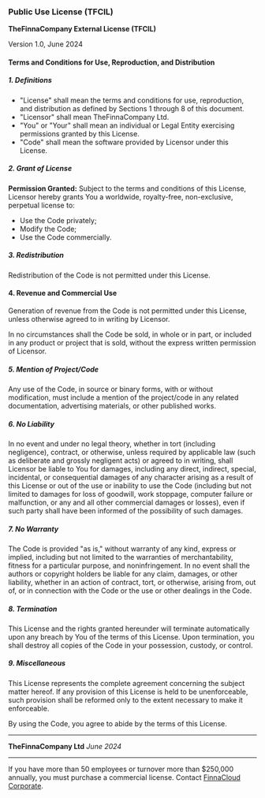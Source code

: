 ### Public Use License (TFCIL)

**TheFinnaCompany External License (TFCIL)**

Version 1.0, June 2024

#### Terms and Conditions for Use, Reproduction, and Distribution

##### 1. Definitions

- "License" shall mean the terms and conditions for use, reproduction, and distribution as defined by Sections 1 through 8 of this document.
- "Licensor" shall mean TheFinnaCompany Ltd.
- "You" or "Your" shall mean an individual or Legal Entity exercising permissions granted by this License.
- "Code" shall mean the software provided by Licensor under this License.

##### 2. Grant of License

**Permission Granted:** Subject to the terms and conditions of this License, Licensor hereby grants You a worldwide, royalty-free, non-exclusive, perpetual license to:
- Use the Code privately;
- Modify the Code;
- Use the Code commercially.

##### 3. Redistribution

Redistribution of the Code is not permitted under this License.

#### 4. Revenue and Commercial Use

Generation of revenue from the Code is not permitted under this License, unless otherwise agreed to in writing by Licensor.

In no circumstances shall the Code be sold, in whole or in part, or included in any product or project that is sold, without the express written permission of Licensor.

##### 5. Mention of Project/Code

Any use of the Code, in source or binary forms, with or without modification, must include a mention of the project/code in any related documentation, advertising materials, or other published works.

##### 6. No Liability

In no event and under no legal theory, whether in tort (including negligence), contract, or otherwise, unless required by applicable law (such as deliberate and grossly negligent acts) or agreed to in writing, shall Licensor be liable to You for damages, including any direct, indirect, special, incidental, or consequential damages of any character arising as a result of this License or out of the use or inability to use the Code (including but not limited to damages for loss of goodwill, work stoppage, computer failure or malfunction, or any and all other commercial damages or losses), even if such party shall have been informed of the possibility of such damages.

##### 7. No Warranty

The Code is provided "as is," without warranty of any kind, express or implied, including but not limited to the warranties of merchantability, fitness for a particular purpose, and noninfringement. In no event shall the authors or copyright holders be liable for any claim, damages, or other liability, whether in an action of contract, tort, or otherwise, arising from, out of, or in connection with the Code or the use or other dealings in the Code.

##### 8. Termination

This License and the rights granted hereunder will terminate automatically upon any breach by You of the terms of this License. Upon termination, you shall destroy all copies of the Code in your possession, custody, or control.

##### 9. Miscellaneous

This License represents the complete agreement concerning the subject matter hereof. If any provision of this License is held to be unenforceable, such provision shall be reformed only to the extent necessary to make it enforceable.

By using the Code, you agree to abide by the terms of this License.

---

**TheFinnaCompany Ltd**
*June 2024*

---

If you have more than 50 employees or turnover more than $250,000 annually, you must purchase a commercial license. Contact [FinnaCloud Corporate](mailto:corp@finnacloud.net). 